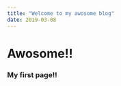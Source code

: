 ```yaml
---
title: "Welcome to my awosome blog"
date: 2019-03-08
---
```


Awosome!!
=========

### My first page!!
